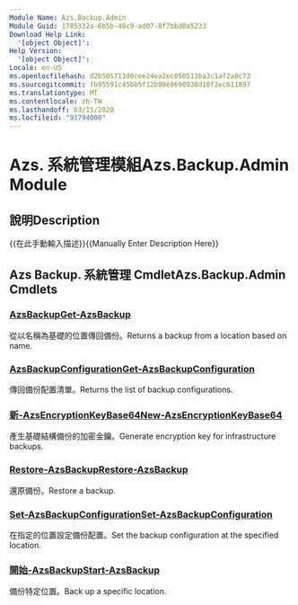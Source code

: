 ```yaml
---
Module Name: Azs.Backup.Admin
Module Guid: 1785332a-6b5b-49c9-ad07-8f7bbd8a5233
Download Help Link:
  '[object Object]': 
Help Version:
  '[object Object]': 
Locale: en-US
ms.openlocfilehash: d2b505711d0cee24ea2ec850513ba3c1af2a8c73
ms.sourcegitcommit: fb95591c45bb5f12b98e0690938d18f2ec611897
ms.translationtype: MT
ms.contentlocale: zh-TW
ms.lasthandoff: 03/15/2020
ms.locfileid: "93794000"
---
```

# <span data-ttu-id="29ab9-101">Azs. 系統管理模組</span><span class="sxs-lookup"><span data-stu-id="29ab9-101">Azs.Backup.Admin Module</span></span>
## <span data-ttu-id="29ab9-102">說明</span><span class="sxs-lookup"><span data-stu-id="29ab9-102">Description</span></span>
<span data-ttu-id="29ab9-103">{{在此手動輸入描述}}</span><span class="sxs-lookup"><span data-stu-id="29ab9-103">{{Manually Enter Description Here}}</span></span>

## <span data-ttu-id="29ab9-104">Azs Backup. 系統管理 Cmdlet</span><span class="sxs-lookup"><span data-stu-id="29ab9-104">Azs.Backup.Admin Cmdlets</span></span>
### [<span data-ttu-id="29ab9-105">AzsBackup</span><span class="sxs-lookup"><span data-stu-id="29ab9-105">Get-AzsBackup</span></span>](Get-AzsBackup.md)
<span data-ttu-id="29ab9-106">從以名稱為基礎的位置傳回備份。</span><span class="sxs-lookup"><span data-stu-id="29ab9-106">Returns a backup from a location based on name.</span></span>

### [<span data-ttu-id="29ab9-107">AzsBackupConfiguration</span><span class="sxs-lookup"><span data-stu-id="29ab9-107">Get-AzsBackupConfiguration</span></span>](Get-AzsBackupConfiguration.md)
<span data-ttu-id="29ab9-108">傳回備份配置清單。</span><span class="sxs-lookup"><span data-stu-id="29ab9-108">Returns the list of backup configurations.</span></span>

### [<span data-ttu-id="29ab9-109">新-AzsEncryptionKeyBase64</span><span class="sxs-lookup"><span data-stu-id="29ab9-109">New-AzsEncryptionKeyBase64</span></span>](New-AzsEncryptionKeyBase64.md)
<span data-ttu-id="29ab9-110">產生基礎結構備份的加密金鑰。</span><span class="sxs-lookup"><span data-stu-id="29ab9-110">Generate encryption key for infrastructure backups.</span></span>

### [<span data-ttu-id="29ab9-111">Restore-AzsBackup</span><span class="sxs-lookup"><span data-stu-id="29ab9-111">Restore-AzsBackup</span></span>](Restore-AzsBackup.md)
<span data-ttu-id="29ab9-112">還原備份。</span><span class="sxs-lookup"><span data-stu-id="29ab9-112">Restore a backup.</span></span>

### [<span data-ttu-id="29ab9-113">Set-AzsBackupConfiguration</span><span class="sxs-lookup"><span data-stu-id="29ab9-113">Set-AzsBackupConfiguration</span></span>](Set-AzsBackupConfiguration.md)
<span data-ttu-id="29ab9-114">在指定的位置設定備份配置。</span><span class="sxs-lookup"><span data-stu-id="29ab9-114">Set the backup configuration at the specified location.</span></span>

### [<span data-ttu-id="29ab9-115">開始-AzsBackup</span><span class="sxs-lookup"><span data-stu-id="29ab9-115">Start-AzsBackup</span></span>](Start-AzsBackup.md)
<span data-ttu-id="29ab9-116">備份特定位置。</span><span class="sxs-lookup"><span data-stu-id="29ab9-116">Back up a specific location.</span></span>


